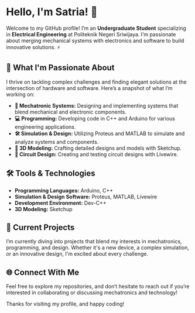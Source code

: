 # Hello, I'm Satria! 👋

Welcome to my GitHub profile! I’m an **Undergraduate Student** specializing in **Electrical Engineering** at Politeknik Negeri Sriwijaya. I’m passionate about merging mechanical systems with electronics and software to build innovative solutions. ⚡️
## 🚀 What I'm Passionate About

I thrive on tackling complex challenges and finding elegant solutions at the intersection of hardware and software. Here’s a snapshot of what I’m working on:

- **🔧 Mechatronic Systems:** Designing and implementing systems that blend mechanical and electronic components.
- **💻 Programming:** Developing code in C++ and Arduino for various engineering applications.
- **🛠️ Simulation & Design:** Utilizing Proteus and MATLAB to simulate and analyze systems and components.
- **📐 3D Modeling:** Crafting detailed designs and models with Sketchup.
- **🔌 Circuit Design:** Creating and testing circuit designs with Livewire.

## 🛠️ Tools & Technologies

- **Programming Languages:** Arduino, C++
- **Simulation & Design Software:** Proteus, MATLAB, Livewire
- **Development Environment:** Dev-C++
- **3D Modeling:** Sketchup

## 🌟 Current Projects

I’m currently diving into projects that blend my interests in mechatronics, programming, and design. Whether it's a new device, a complex simulation, or an innovative design, I'm excited about every challenge.

## 🌐 Connect With Me

Feel free to explore my repositories, and don’t hesitate to reach out if you’re interested in collaborating or discussing mechatronics and technology!

Thanks for visiting my profile, and happy coding!

